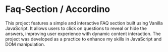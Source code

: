 # Faq-Section / Accordino
This project features a simple and interactive FAQ section built using Vanilla JavaScript. It allows users to click on questions to reveal or hide the answers, improving user experience with dynamic content interaction. The project was developed as a practice to enhance my skills in JavaScript and DOM manipulation.
